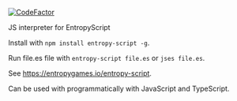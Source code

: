 [![CodeFactor](https://www.codefactor.io/repository/github/entropy-games/entropy-script/badge)](https://www.codefactor.io/repository/github/entropy-games/entropy-script)

JS interpreter for EntropyScript

Install with `npm install entropy-script -g`.

Run file.es file with `entropy-script file.es` or `jses file.es`.

See https://entropygames.io/entropy-script.

Can be used with programmatically with JavaScript and TypeScript.